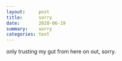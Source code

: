 ```yaml
---
layout:     post
title:      sorry
date:       2020-06-19
summary:    sorry
categories: text
---
```


only trusting my gut from here on out, sorry.
